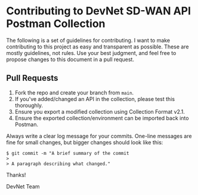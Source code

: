 # Contributing to DevNet SD-WAN API Postman Collection

The following is a set of guidelines for contributing. I want to make contributing to this project as easy and transparent as possible. These are mostly guidelines, not rules. Use your best judgment, and feel free to propose changes to this document in a pull request.


## Pull Requests

1. Fork the repo and create your branch from `main`.
2. If you've added/changed an API in the collection, please test this thoroughly.
3. Ensure you export a modified collection using Collection Format v2.1.
4. Ensure the exported collection/environment can be imported back into Postman.

Always write a clear log message for your commits. One-line messages are fine for small changes, but bigger changes should look like this:

```
$ git commit -m "A brief summary of the commit
>
> A paragraph describing what changed."
```


Thanks!

DevNet Team
